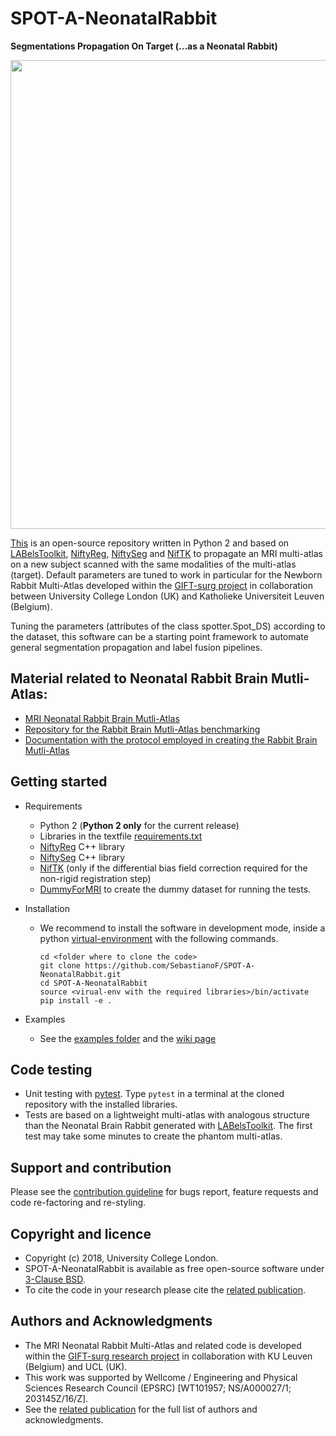


# SPOT-A-NeonatalRabbit

**Segmentations Propagation On Target (...as a Neonatal Rabbit)**

<p align="center"> 
<img src="https://github.com/gift-surg/SPOT-A-NeonatalRabbit/blob/master/docs/software_scheme.jpg" width="750">
</p>

[This][thisrepo] is an open-source repository written in Python 2 and based on [LABelsToolkit][labelstoolkit], [NiftyReg][niftyreg], 
[NiftySeg][niftyseg] and [NifTK][niftk] 
to propagate an MRI multi-atlas on a new subject scanned with the same modalities of the multi-atlas 
(target). 
Default parameters are tuned to work in particular for the Newborn Rabbit Multi-Atlas developed within the 
[GIFT-surg project][giftsurg] in collaboration between University College London (UK) and 
Katholieke Universiteit Leuven (Belgium).
 
Tuning the parameters (attributes of the class spotter.Spot_DS) according to the dataset, this software can be a
starting point framework to automate general segmentation propagation and label fusion pipelines.

## Material related to Neonatal Rabbit Brain Mutli-Atlas:

* [MRI Neonatal Rabbit Brain Mutli-Atlas][multiatlasonzenodo]
* [Repository for the Rabbit Brain Mutli-Atlas benchmarking][mrira]
* [Documentation with the protocol employed in creating the Rabbit Brain Mutli-Atlas][paperlink]

## Getting started

+ Requirements
    - Python 2 (**Python 2 only** for the current release)
    - Libraries in the textfile [requirements.txt][requirementstxt]
    - [NiftyReg][niftyreg] C++ library
    - [NiftySeg][niftyseg] C++ library
    - [NifTK][niftk] (only if the differential bias field correction required for the non-rigid registration step)
    - [DummyForMRI][DummyForMRI] to create the dummy dataset for running the tests.

+ Installation
    - We recommend to install the software in development mode, inside a python [virtual-environment][virtualenvironment] with the following commands.
        ```
        cd <folder where to clone the code>
        git clone https://github.com/SebastianoF/SPOT-A-NeonatalRabbit.git
        cd SPOT-A-NeonatalRabbit
        source <virual-env with the required libraries>/bin/activate
        pip install -e .
        ```
        
+ Examples
    - See the [examples folder][examplesfolder] and the [wiki page][wikipage]

## Code testing
+ Unit testing with [pytest][pytest]. 
Type `pytest` in a terminal at the cloned repository with the installed libraries.
+ Tests are based on a lightweight multi-atlas with analogous structure than the Neonatal Brain Rabbit generated with [LABelsToolkit][labelstoolkit]. 
The first test may take some minutes to create the phantom multi-atlas.

## Support and contribution
Please see the [contribution guideline][contributionguideline] for bugs report,
feature requests and code re-factoring and re-styling.

## Copyright and licence
+ Copyright (c) 2018, University College London.
+ SPOT-A-NeonatalRabbit is available as free open-source software under [3-Clause BSD][licence].
+ To cite the code in your research please cite the [related publication][paperlink].

## Authors and Acknowledgments

+ The MRI Neonatal Rabbit Multi-Atlas and related code is developed within the [GIFT-surg research project][giftsurg] in collaboration with KU Leuven (Belgium) and UCL (UK).
+ This work was supported by Wellcome / Engineering and Physical Sciences Research Council (EPSRC) [WT101957; NS/A000027/1; 203145Z/16/Z]. 
+ See the [related publication][paperlink] for the full list of authors and acknowledgments.


[thisrepo]: https://github.com/gift-surg/SPOT-A-NeonatalRabbit
[wikipage]: https://github.com/gift-surg/SPOT-A-NeonatalRabbit/wiki
[paperlink]: https://doi.org/10.1016/j.neuroimage.2018.06.029
[multiatlasonzenodo]: https://doi.org/10.5281/zenodo.1289776
[giftsurg]: http://www.gift-surg.ac.uk
[niftyreg]: http://cmictig.cs.ucl.ac.uk/wiki/index.php/NiftyReg
[niftyseg]: http://cmictig.cs.ucl.ac.uk/research/software/software-nifty/niftyseg
[niftk]: http://cmictig.cs.ucl.ac.uk/research/software/software-nifty/niftyview
[labelstoolkit]: https://github.com/SebastianoF/LABelsToolkit
[requirementstxt]: https://github.com/gift-surg/SPOT-A-NeonatalRabbit/blob/master/requirements.txt
[examplesfolder]: https://github.com/gift-surg/SPOT-A-NeonatalRabbit/blob/master/examples
[testingfolder]: https://github.com/gift-surg/SPOT-A-NeonatalRabbit/blob/master/tests
[contributionguideline]: https://github.com/gift-surg/SPOT-A-NeonatalRabbit/blob/master/CONTRIBUTE.md
[mrira]: https://github.com/gift-surg/MRImultiAtlasForNeonatalRabbitBrain
[licence]: https://github.com/gift-surg/SPOT-A-NeonatalRabbit/blob/master/LICENCE.txt
[pytest]: https://docs.pytest.org/en/latest/
[virtualenvironment]: http://docs.python-guide.org/en/latest/dev/virtualenvs/
[wikipage]: https://github.com/gift-surg/SPOT-A-NeonatalRabbit/wiki
[DummyForMRI]: https://github.com/SebastianoF/DummyForMRI